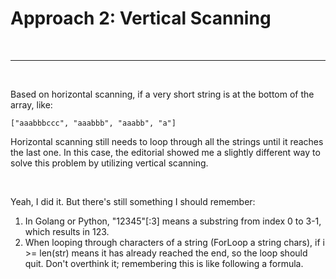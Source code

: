 # Approach 2: Vertical Scanning

<br>

---

<br>

Based on horizontal scanning, if a very short string is at the bottom of the array, like:

```asciidoc
["aaabbbccc", "aaabbb", "aaabb", "a"]
```

Horizontal scanning still needs to loop through all the strings until it reaches the last one. 
In this case, the editorial showed me a slightly different way to solve this problem by utilizing vertical scanning.

<br>

Yeah, I did it. But there's still something I should remember:

1. In Golang or Python, "12345"[:3] means a substring from index 0 to 3-1, which results in 123.
2. When looping through characters of a string (ForLoop a string chars), if i >= len(str) means it has already reached the end,
so the loop should quit. Don't overthink it; remembering this is like following a formula. 

